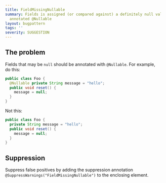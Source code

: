 ```yaml
---
title: FieldMissingNullable
summary: Fields is assigned (or compared against) a definitely null value but is not
  annotated @Nullable
layout: bugpattern
tags: ''
severity: SUGGESTION
---
```


<!--
*** AUTO-GENERATED, DO NOT MODIFY ***
To make changes, edit the @BugPattern annotation or the explanation in docs/bugpattern.
-->


## The problem
Fields that may be `null` should be annotated with `@Nullable`. For example, do
this:

```java
public class Foo {
  @Nullable private String message = "hello";
  public void reset() {
    message = null;
  }
}
```

Not this:

```java
public class Foo {
  private String message = "hello";
  public void reset() {
    message = null;
  }
}
```

## Suppression
Suppress false positives by adding the suppression annotation `@SuppressWarnings("FieldMissingNullable")` to the enclosing element.
